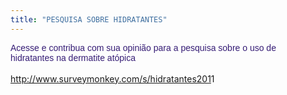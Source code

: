 ```yaml
---
title: "PESQUISA SOBRE HIDRATANTES"
---
```


<span style="color: #351c75;"> </span><span style="color: #351c75; font-family: Arial, Helvetica, sans-serif;">Acesse e contribua com sua opinião para a pesquisa sobre o uso de hidratantes&nbsp;na dermatite atópica</span><br /><br /><a href="http://www.surveymonkey.com/s/hidratantes2011"><span style="font-family: Arial, Helvetica, sans-serif;"><span style="color: #351c75;">http://www.surveymonkey.com/s/hidratantes201</span>1</span></a>